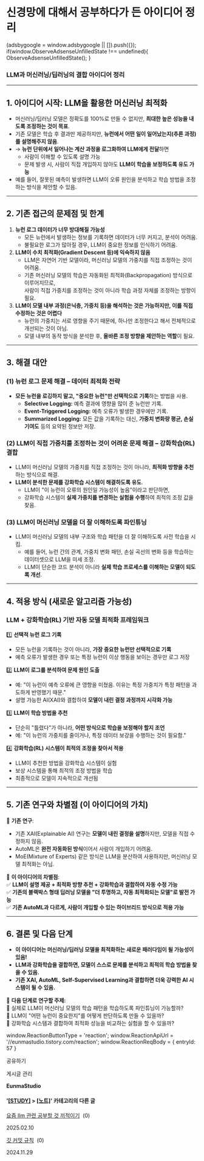 
# 신경망에 대해서 공부하다가 든 아이디어 정리

(adsbygoogle = window.adsbygoogle || \[\]).push({}); if(window.ObserveAdsenseUnfilledState !== undefined){ ObserveAdsenseUnfilledState(); }

### **LLM과 머신러닝/딥러닝의 결합 아이디어 정리**

* * *

**1\. 아이디어 시작: LLM을 활용한 머신러닝 최적화**
----------------------------------

*   머신러닝/딥러닝 모델은 정확도를 100%로 만들 수 없지만, **최대한 높은 성능을 내도록 조정하는 것이 목표**.
*   기존 모델은 학습 후 결과만 제공하지만, **뉴런에서 어떤 일이 일어났는지(추론 과정)를 설명해주지 않음**.
*   → **뉴런 단위에서 일어나는 계산 과정을 로그화하여 LLM에게 전달**하면
    *   사람이 이해할 수 있도록 설명 가능
    *   문제 발생 시, 사람이 직접 개입하지 않아도 **LLM이 학습을 보정하도록 유도 가능**
*   예를 들어, 잘못된 예측이 발생하면 LLM이 오류 원인을 분석하고 학습 방법을 조정하는 방식을 제안할 수 있음.

* * *

**2\. 기존 접근의 문제점 및 한계**
-----------------------

1.  **뉴런 로그 데이터가 너무 방대해질 가능성**
    *   모든 뉴런에서 발생하는 정보를 기록하면 데이터가 너무 커지고, 분석이 어려움.
    *   불필요한 로그가 많아질 경우, LLM이 중요한 정보를 인식하기 어려움.
2.  **LLM이 수치 최적화(Gradient Descent 등)에 익숙하지 않음**
    *   LLM은 자연어 기반 모델이라, 머신러닝 모델의 가중치를 직접 조정하는 것이 어려움.
    *   기존 머신러닝 모델의 학습은 자동화된 최적화(Backpropagation) 방식으로 이루어지므로,  
        사람이 직접 가중치를 조정하는 것이 아니라 학습 과정 자체를 조정하는 방향이 필요.
3.  **LLM이 모델 내부 과정(은닉층, 가중치 등)을 해석하는 것은 가능하지만, 이를 직접 수정하는 것은 어렵다**
    *   뉴런의 가중치는 서로 영향을 주기 때문에, 하나만 조정한다고 해서 전체적으로 개선되는 것이 아님.
    *   모델 내부의 동작 방식을 분석한 후, **올바른 조정 방향을 제안하는 역할**이 필요.

* * *

**3\. 해결 대안**
-------------

### **(1) 뉴런 로그 문제 해결 – 데이터 최적화 전략**

*   **모든 뉴런을 로깅하지 말고, "중요한 뉴런"만 선택적으로 기록**하는 방법을 사용.
    *   **Selective Logging:** 예측 결과에 영향을 많이 준 뉴런만 기록.
    *   **Event-Triggered Logging:** 예측 오류가 발생한 경우에만 기록.
    *   **Summarized Logging:** 모든 값을 기록하는 대신, **가중치 변화량 평균, 손실 기여도** 등의 요약된 정보만 저장.

### **(2) LLM이 직접 가중치를 조정하는 것이 어려운 문제 해결 – 강화학습(RL) 결합**

*   LLM이 머신러닝 모델의 가중치를 직접 조정하는 것이 아니라, **최적화 방향을 추천**하는 방식으로 해결.
*   **LLM이 분석한 문제를 강화학습 시스템이 해결하도록 유도**.
    *   LLM이 "이 뉴런이 오류의 원인일 가능성이 높음"이라고 판단하면,
    *   강화학습 시스템이 **실제 가중치를 변경하는 실험을 수행**하여 최적의 조정 값을 찾음.

### **(3) LLM이 머신러닝 모델을 더 잘 이해하도록 파인튜닝**

*   LLM이 머신러닝 모델의 내부 구조와 학습 패턴을 더 잘 이해하도록 사전 학습을 시킴.
    *   예를 들어, 뉴런 간의 관계, 가중치 변화 패턴, 손실 곡선의 변화 등을 학습하는 데이터셋으로 LLM을 미세 조정.
    *   LLM이 단순한 코드 분석이 아니라 **실제 학습 프로세스를 이해하는 모델이 되도록 개선**.

* * *

**4\. 적용 방식 (새로운 알고리즘 가능성)**
----------------------------

### **LLM + 강화학습(RL) 기반 자동 모델 최적화 프레임워크**

1️⃣ **선택적 뉴런 로그 기록**

*   모든 뉴런을 기록하는 것이 아니라, **가장 중요한 뉴런만 선택적으로 기록**
*   예측 오류가 발생한 경우 또는 특정 뉴런이 이상 행동을 보이는 경우만 로그 저장

2️⃣ **LLM이 로그를 분석하여 문제 원인 도출**

*   예: "이 뉴런이 예측 오류에 큰 영향을 미쳤음. 이유는 특정 가중치가 특정 패턴을 과도하게 반영했기 때문."
*   설명 가능한 AI(XAI)와 결합하여 **모델이 내린 결정 과정까지 시각화 가능**

3️⃣ **LLM이 학습 방법을 추천**

*   단순히 "틀렸다"가 아니라, **어떤 방식으로 학습을 보정해야 할지 조언**
*   예: "이 뉴런의 가중치를 줄이거나, 특정 데이터 보강을 수행하는 것이 필요함."

4️⃣ **강화학습(RL) 시스템이 최적의 조정을 찾아서 적용**

*   LLM이 추천한 방법을 강화학습 시스템이 실험
*   보상 시스템을 통해 최적의 조정 방법을 학습
*   최종적으로 모델이 지속적으로 개선됨

* * *

**5\. 기존 연구와 차별점 (이 아이디어의 가치)**
-------------------------------

📌 **기존 연구**:

*   기존 XAI(Explainable AI) 연구는 **모델이 내린 결정을 설명**하지만, 모델을 직접 수정하지 않음.
*   AutoML은 **완전 자동화된 방식**이어서 사람이 개입하기 어려움.
*   MoE(Mixture of Experts) 같은 방식은 LLM을 분산하여 사용하지만, 머신러닝 모델 최적화는 아님.

📌 **이 아이디어의 차별점**:  
✅ **LLM이 설명 제공 + 최적화 방향 추천 + 강화학습과 결합하여 자동 수정 가능**  
✅ **기존의 블랙박스 형태 딥러닝 모델을 "더 투명하고, 자동 최적화되는 모델"로 발전 가능**  
✅ **기존 AutoML과 다르게, 사람이 개입할 수 있는 하이브리드 방식으로 적용 가능**

* * *

**6\. 결론 및 다음 단계**
------------------

*   **이 아이디어는 머신러닝/딥러닝 모델을 최적화하는 새로운 패러다임이 될 가능성이 있음!**
*   **LLM과 강화학습을 결합하면, 모델이 스스로 문제를 분석하고 최적의 학습 방법을 찾을 수 있음.**
*   **기존 XAI, AutoML, Self-Supervised Learning과 결합하면 더욱 강력한 AI 시스템이 될 수 있음.**

📌 **다음 단계로 연구할 주제:**  
🔹 실제로 LLM이 머신러닝 모델의 학습 패턴을 학습하도록 파인튜닝이 가능할까?  
🔹 LLM이 "어떤 뉴런이 중요한지"를 어떻게 판단하도록 만들 수 있을까?  
🔹 강화학습 시스템과 결합하여 최적화 성능을 비교하는 실험을 할 수 있을까?

window.ReactionButtonType = 'reaction'; window.ReactionApiUrl = '//eunmastudio.tistory.com/reaction'; window.ReactionReqBody = { entryId: 57 }

공유하기

게시글 관리

**EunmaStudio**

#### '[\[STUDY\]](/category/%5BSTUDY%5D) > [\[노트\]](/category/%5BSTUDY%5D/%5B%EB%85%B8%ED%8A%B8%5D)' 카테고리의 다른 글

[요즘 llm 관련 공부할 것 끼적이기](/52)  (0)

2025.02.10

[깃 커밋 규칙](/33)  (0)

2024.11.29
            
